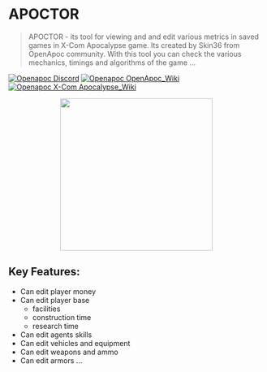 # APOCTOR

> APOCTOR - its tool for viewing and and edit various metrics in saved games in X-Com Apocalypse game. Its created by Skin36 from OpenApoc community. With this tool you can check the various mechanics, timings and algorithms of the game ...

[![Openapoc Discord](https://img.shields.io/discord/142798944970211328.svg?label=discord)](https://discord.gg/f8Rayre)
[![Openapoc OpenApoc_Wiki](https://img.shields.io/badge/OpenApoc-Wiki-blue.svg)](https://www.ufopaedia.org/index.php/OpenApoc)
[![Openapoc X-Com Apocalypse_Wiki](https://img.shields.io/badge/XCom%20Apocalypse-Wiki-orange.svg)](https://www.ufopaedia.org/index.php/Apocalypse)

<p align="center"><img width="300px" src="https://user-images.githubusercontent.com/11581207/87161299-03705880-c2cd-11ea-8fab-644c2aa8d476.png"/></p>

## Key Features:
* Can edit player money
* Can edit player base 
  * facilities
  * construction time
  * research time
* Can edit agents skills
* Can edit vehicles and equipment
* Can edit weapons and ammo
* Can edit armors
...
